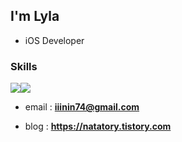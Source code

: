 
<h2>I'm Lyla</h2>

* iOS Developer

### Skills
<img src="https://img.shields.io/badge/swift-F05138?style=for-the-badge&logo=swift&logoColor=white"><img src="https://img.shields.io/badge/UIKit-2396F3?style=for-the-badge&logo=UIKit&logoColor=white">
<!---
[![Hits](https://hits.seeyoufarm.com/api/count/incr/badge.svg?url=https%3A%2F%2Fgithub.com%2FLyla3&count_bg=%23B0B0B0&title_bg=%23555555&icon=&icon_color=%23E7E7E7&title=hits&edge_flat=false)](https://hits.seeyoufarm.com)
--->

 - email : **iiinin74@gmail.com**
 
 - blog : **https://natatory.tistory.com**

<!---
Lyla3/Lyla3 is a ✨ special ✨ repository because its `README.md` (this file) appears on your GitHub profile.
You can click the Preview link to take a look at your changes.
--->
